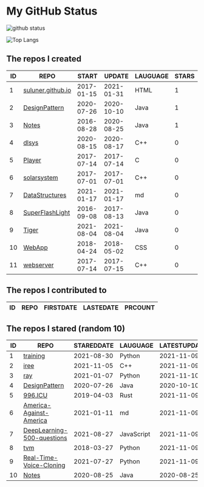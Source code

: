 # My GitHub Status

<img src="https://github-readme-stats-1.yihong0618.vercel.app/api?username=ThaddeusJiang&show_icons=true&&&hide_title=true&count_private=true" alt="github status" />

![Top Langs](https://github-readme-stats-1.yihong0618.vercel.app/api/top-langs/?username=ThaddeusJiang&layout=compact)

<!--START_SECTION:my_github-->
## The repos I created
| ID |                               REPO                                |   START    |   UPDATE   | LAUGUAGE | STARS |
|----|-------------------------------------------------------------------|------------|------------|----------|-------|
|  1 | [suluner.github.io](https://github.com/suluner/suluner.github.io) | 2017-01-15 | 2021-01-31 | HTML     |     1 |
|  2 | [DesignPattern](https://github.com/suluner/DesignPattern)         | 2020-07-26 | 2020-10-10 | Java     |     1 |
|  3 | [Notes](https://github.com/suluner/Notes)                         | 2016-08-28 | 2020-08-25 | Java     |     1 |
|  4 | [dlsys](https://github.com/suluner/dlsys)                         | 2020-08-15 | 2020-08-17 | C++      |     0 |
|  5 | [Player](https://github.com/suluner/Player)                       | 2017-07-14 | 2017-07-14 | C        |     0 |
|  6 | [solarsystem](https://github.com/suluner/solarsystem)             | 2017-07-01 | 2017-07-01 | C++      |     0 |
|  7 | [DataStructures](https://github.com/suluner/DataStructures)       | 2021-01-17 | 2021-01-17 | md       |     0 |
|  8 | [SuperFlashLight](https://github.com/suluner/SuperFlashLight)     | 2016-09-08 | 2017-08-13 | Java     |     0 |
|  9 | [Tiger](https://github.com/suluner/Tiger)                         | 2021-08-04 | 2021-08-04 | Java     |     0 |
| 10 | [WebApp](https://github.com/suluner/WebApp)                       | 2018-04-24 | 2018-05-02 | CSS      |     0 |
| 11 | [webserver](https://github.com/suluner/webserver)                 | 2017-07-14 | 2017-07-15 | C++      |     0 |

## The repos I contributed to
| ID | REPO | FIRSTDATE | LASTEDATE | PRCOUNT |
|----|------|-----------|-----------|---------|

## The repos I stared (random 10)
| ID |                                         REPO                                         | STAREDDATE |  LAUGUAGE  | LATESTUPDATE |
|----|--------------------------------------------------------------------------------------|------------|------------|--------------|
|  1 | [training](https://github.com/mlcommons/training)                                    | 2021-08-30 | Python     | 2021-11-09   |
|  2 | [iree](https://github.com/google/iree)                                               | 2021-11-05 | C++        | 2021-11-09   |
|  3 | [ray](https://github.com/ray-project/ray)                                            | 2021-01-07 | Python     | 2021-11-10   |
|  4 | [DesignPattern](https://github.com/suluner/DesignPattern)                            | 2020-07-26 | Java       | 2020-10-10   |
|  5 | [996.ICU](https://github.com/996icu/996.ICU)                                         | 2019-04-03 | Rust       | 2021-11-09   |
|  6 | [America-Against-America](https://github.com/zealotCE/America-Against-America)       | 2021-01-11 | md         | 2021-11-09   |
|  7 | [DeepLearning-500-questions](https://github.com/scutan90/DeepLearning-500-questions) | 2021-08-27 | JavaScript | 2021-11-09   |
|  8 | [tvm](https://github.com/apache/tvm)                                                 | 2018-03-27 | Python     | 2021-11-09   |
|  9 | [Real-Time-Voice-Cloning](https://github.com/CorentinJ/Real-Time-Voice-Cloning)      | 2021-07-27 | Python     | 2021-11-09   |
| 10 | [Notes](https://github.com/suluner/Notes)                                            | 2020-08-25 | Java       | 2020-08-25   |

<!--END_SECTION:my_github-->